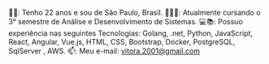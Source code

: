 👦🏽: Tenho 22 anos e sou de São Paulo, Brasil.
👨🏽‍🎓: Atualmente cursando o 3° semestre de Análise e Desenvolvimento de Sistemas.
💻📚: Possuo experiência nas seguintes Tecnologias: Golang, .net, Python, JavaScript, React, Angular, Vue.js, HTML, CSS, Bootstrap, Docker, PostgreSQL, SqlServer , AWS.
📫: Meu e-mail: vitora.2001@gmail.com
